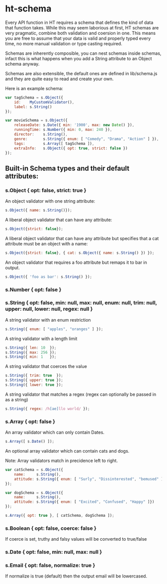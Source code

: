 ht-schema
=========

Every API function in HT requires a schema that defines the kind of data that 
function takes. While this may seem laborious at first, HT schemas are very 
pragmatic, combine both validation and coersion in one. This means you are 
free to assume that your data is valid and properly typed every time, no more 
manual validation or type casting required.

Schemas are inherently composible, you can nest schemas inside schemas, infact
this is what happens when you add a String attribute to an Object schema anyway.

Schemas are also extensible, the default ones are defined in lib/schema.js and
they are quite easy to read and create your own. 

Here is an example schema:

```javascript
var tagSchema = s.Object({
    id:    MyCustomValidator(),
    label: s.String()
});

var movieSchema = s.Object({
    releaseDate: s.Date({ min: '1900', max: new Date() }),
    runningTime: s.Number({ min: 0, max: 240 }),
    director:    s.String(),
    genre:       s.String({ enum: [ "Comedy", "Drama", "Action" ] }),
    tags:        s.Array([ tagSchema ]),
    extraInfo:   s.Object({ opt: true, strict: false })
});
```

## Built-in Schema types and their default attributes:

### s.Object { opt: false, strict: true }
 
An object validator with one string attribute:
```javascript
s.Object({ name: s.String()});
```
   
A liberal object validator that can have any attribute:
```javascript
s.Object({strict: false});
```
A liberal object validator that can have any attribute but specifies that a 
cat attribute must be an object with a name:
```javascript
s.Object({strict: false}, { cat: s.Object({ name: s.String() }) });
```

An object validator that requires a foo attribute but remaps it to bar in output.
```javascript
s.Object({ 'foo as bar': s.String() });
```


### s.Number { opt: false }

### s.String { opt: false, min: null, max: null, enum: null, trim: null, upper: null, lower: null, regex: null }

A string validator with an enum restriction
```javascript
s.String({ enum: [ "apples", "oranges" ] });
```

A string validator with a length limit
```javascript
s.String({ len: 10  });
s.String({ max: 256 });
s.String({ min: 1   });
```

A string validator that coerces the value
```javascript
s.String({ trim: true  });
s.String({ upper: true });
s.String({ lower: true });
```

A string validator that matches a regex (regex can optionally be passed in as a string)
```javascript
s.String({ regex: /h[ae]llo world/ });
```

### s.Array { opt: false }

An array validator which can only contain Dates.
```javascript
s.Array([ s.Date() ]);
```
An optional array validator which can contain cats and dogs.

Note: Array validators match in precidence left to right.
```javascript
var catSchema = s.Object({ 
    name:     s.String(), 
    attitude: s.String({ enum: [ "Surly", "Dissinterested", "bemused" ] })
});

var dogSchema = s.Object({ 
    name:     s.String(), 
    attitude: s.String({ enum: [ "Excited", "Confused", "Happy" ]})
});

s.Array({ opt: true }, [ catSchema, dogSchema ]);
```

### s.Boolean { opt: false, coerce: false }

If coerce is set, truthy and falsy values will be converted to true/false

### s.Date { opt: false, min: null, max: null }

### s.Email { opt: false, normalize: true }

If normalize is true (default) then the output email will be lowercased.
